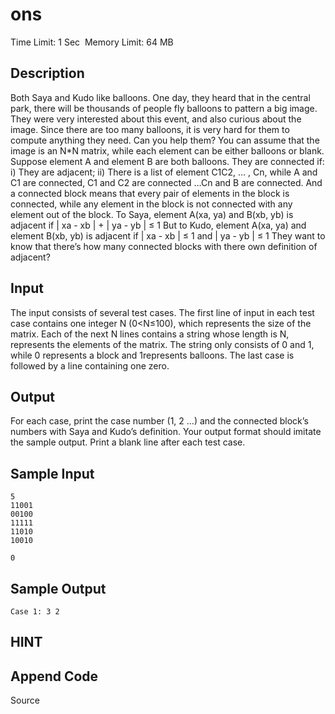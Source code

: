 # ons
Time Limit: 1 Sec  Memory Limit: 64 MB


## Description

Both Saya and Kudo like balloons. One day, they heard that in the central park, there will be thousands of people fly balloons to pattern a big image.
They were very interested about this event, and also curious about the image.
Since there are too many balloons, it is very hard for them to compute anything they need. Can you help them?
You can assume that the image is an N*N matrix, while each element can be either balloons or blank.
Suppose element A and element B are both balloons. They are connected if:
i) They are adjacent;
ii) There is a list of element C1C2, … , Cn, while A and C1 are connected, C1 and C2 are connected …Cn and B are connected.
And a connected block means that every pair of elements in the block is connected, while any element in the block is not connected with any element out of the block.
To Saya, element A(xa, ya) and B(xb, yb) is adjacent if | xa - xb | + | ya - yb | ≤ 1
But to Kudo, element A(xa, ya) and element B(xb, yb) is adjacent if | xa - xb | ≤ 1 and | ya - yb | ≤ 1
They want to know that there’s how many connected blocks with there own definition of adjacent?

## Input

The input consists of several test cases.
The first line of input in each test case contains one integer N (0<N≤100), which represents the size of the matrix.
Each of the next N lines contains a string whose length is N, represents the elements of the matrix. The string only consists of 0 and 1, while 0 represents a block and 1represents balloons.
The last case is followed by a line containing one zero.

## Output

For each case, print the case number (1, 2 …) and the connected block’s numbers with Saya and Kudo’s definition. Your output format should imitate the sample output. Print a blank line after each test case.

## Sample Input
```
5
11001
00100
11111
11010
10010

0

```
## Sample Output
```
Case 1: 3 2
```

## HINT


## Append Code
Source